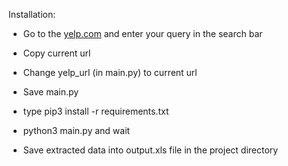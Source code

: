 Installation:

  - Go to the [yelp.com](www.yelp.com) and enter your query in the search bar
  - Copy current url
  - Change yelp_url (in main.py) to current url
  - Save main.py
  - type pip3 install -r requirements.txt
  - python3 main.py and wait 





  - Save extracted data into output.xls file in the project directory
  
